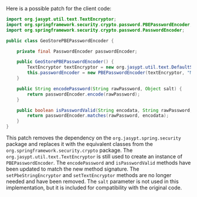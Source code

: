 Here is a possible patch for the client code:
```java
import org.jasypt.util.text.TextEncryptor;
import org.springframework.security.crypto.password.PBEPasswordEncoder;
import org.springframework.security.crypto.password.PasswordEncoder;

public class GeoStorePBEPasswordEncoder {

    private final PasswordEncoder passwordEncoder;

    public GeoStorePBEPasswordEncoder() {
        TextEncryptor textEncryptor = new org.jasypt.util.text.DefaultStringEncryptor();
        this.passwordEncoder = new PBEPasswordEncoder(textEncryptor, "MD5", 1, 128, false);
    }

    public String encodePassword(String rawPassword, Object salt) {
        return passwordEncoder.encode(rawPassword);
    }

    public boolean isPasswordValid(String encodata, String rawPassword, Object salt) {
        return passwordEncoder.matches(rawPassword, encodata);
    }
}
```
This patch removes the dependency on the `org.jasypt.spring.security` package and replaces it with the equivalent classes from the `org.springframework.security.crypto` package.
The `org.jasypt.util.text.TextEncryptor` is still used to create an instance of `PBEPasswordEncoder`.
The `encodePassword` and `isPasswordValid` methods have been updated to match the new method signature.
The `setPbeStringEncryptor` and `setTextEncryptor` methods are no longer needed and have been removed.
The `salt` parameter is not used in this implementation, but it is included for compatibility with the original code.